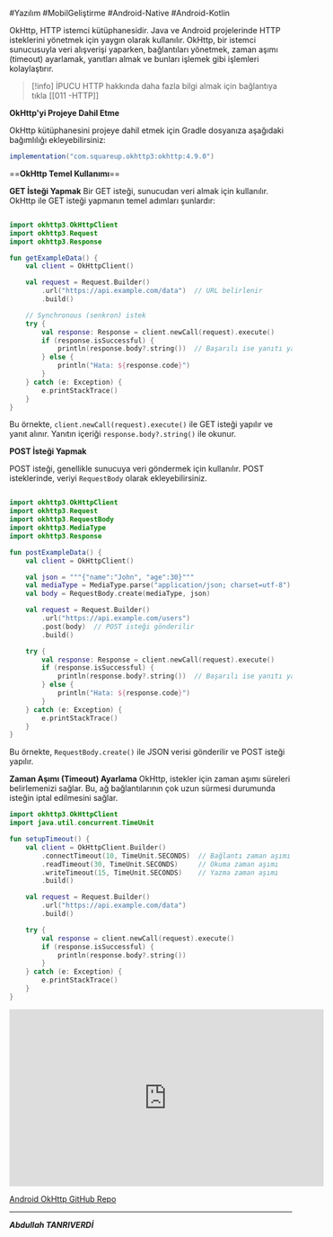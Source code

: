 #Yazılım #MobilGeliştirme #Android-Native #Android-Kotlin 


OkHttp, HTTP istemci kütüphanesidir. Java ve Android projelerinde HTTP isteklerini yönetmek için yaygın olarak kullanılır. OkHttp, bir istemci sunucusuyla veri alışverişi yaparken, bağlantıları yönetmek, zaman aşımı (timeout) ayarlamak, yanıtları almak ve bunları işlemek gibi işlemleri kolaylaştırır.


> [!info] İPUCU
> HTTP hakkında daha fazla bilgi almak için bağlantıya tıkla [[011 -HTTP]]

**OkHttp'yi Projeye Dahil Etme**

OkHttp kütüphanesini projeye dahil etmek için Gradle dosyanıza aşağıdaki bağımlılığı ekleyebilirsiniz:
```gradle
implementation("com.squareup.okhttp3:okhttp:4.9.0")

```

==**OkHttp Temel Kullanımı**==

 **GET İsteği Yapmak**
Bir GET isteği, sunucudan veri almak için kullanılır. OkHttp ile GET isteği yapmanın temel adımları şunlardır:
```kotlin

import okhttp3.OkHttpClient
import okhttp3.Request
import okhttp3.Response

fun getExampleData() {
    val client = OkHttpClient()

    val request = Request.Builder()
        .url("https://api.example.com/data")  // URL belirlenir
        .build()

    // Synchronous (senkron) istek
    try {
        val response: Response = client.newCall(request).execute()
        if (response.isSuccessful) {
            println(response.body?.string())  // Başarılı ise yanıtı yazdır
        } else {
            println("Hata: ${response.code}")
        }
    } catch (e: Exception) {
        e.printStackTrace()
    }
}


```
Bu örnekte, `client.newCall(request).execute()` ile GET isteği yapılır ve yanıt alınır. Yanıtın içeriği `response.body?.string()` ile okunur.



**POST İsteği Yapmak**

POST isteği, genellikle sunucuya veri göndermek için kullanılır. POST isteklerinde, veriyi `RequestBody` olarak ekleyebilirsiniz.
```kotlin

import okhttp3.OkHttpClient
import okhttp3.Request
import okhttp3.RequestBody
import okhttp3.MediaType
import okhttp3.Response

fun postExampleData() {
    val client = OkHttpClient()

    val json = """{"name":"John", "age":30}"""
    val mediaType = MediaType.parse("application/json; charset=utf-8")
    val body = RequestBody.create(mediaType, json)

    val request = Request.Builder()
        .url("https://api.example.com/users")
        .post(body)  // POST isteği gönderilir
        .build()

    try {
        val response: Response = client.newCall(request).execute()
        if (response.isSuccessful) {
            println(response.body?.string())  // Başarılı ise yanıtı yazdır
        } else {
            println("Hata: ${response.code}")
        }
    } catch (e: Exception) {
        e.printStackTrace()
    }
}


```

Bu örnekte, `RequestBody.create()` ile JSON verisi gönderilir ve POST isteği yapılır.



**Zaman Aşımı (Timeout) Ayarlama**
OkHttp, istekler için zaman aşımı süreleri belirlemenizi sağlar. Bu, ağ bağlantılarının çok uzun sürmesi durumunda isteğin iptal edilmesini sağlar.

```kotlin
import okhttp3.OkHttpClient
import java.util.concurrent.TimeUnit

fun setupTimeout() {
    val client = OkHttpClient.Builder()
        .connectTimeout(10, TimeUnit.SECONDS)  // Bağlantı zaman aşımı
        .readTimeout(30, TimeUnit.SECONDS)     // Okuma zaman aşımı
        .writeTimeout(15, TimeUnit.SECONDS)    // Yazma zaman aşımı
        .build()

    val request = Request.Builder()
        .url("https://api.example.com/data")
        .build()

    try {
        val response = client.newCall(request).execute()
        if (response.isSuccessful) {
            println(response.body?.string())
        }
    } catch (e: Exception) {
        e.printStackTrace()
    }
}


```

<iframe width="560" height="315" src="https://www.youtube.com/embed/IOTj29_e7A4" frameborder="0" allow="accelerometer; autoplay; encrypted-media; gyroscope; picture-in-picture" allowfullscreen></iframe>

[Android OkHttp GitHub Repo](https://github.com/abdullah-tanriverdi/AndroidOkHttp)

--- 

***Abdullah TANRIVERDİ***



